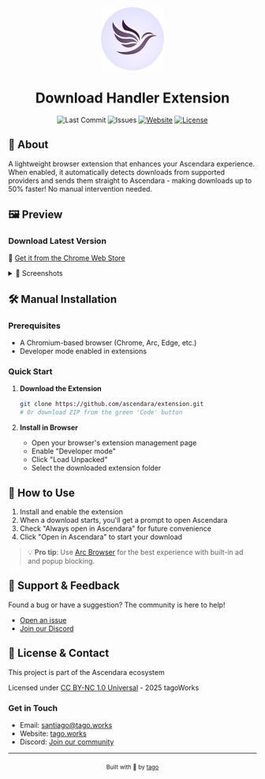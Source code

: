 <div align="center">
    <img align="center" width="128" height="128" src="/readme/ascendara.png" alt="Ascendara Logo">
    <h1>Download Handler Extension</h1>
    <p>
        <img src="https://img.shields.io/github/last-commit/ascendara/extension" alt="Last Commit">
        <img src="https://img.shields.io/github/issues-raw/ascendara/extension" alt="Issues">
        <a href="https://ascendara.app/"><img src="https://img.shields.io/badge/website-ascendara.app-blue" alt="Website"></a>
         <a href="./LICENSE"><img src="https://img.shields.io/badge/license-CC%20BY--NC%201.0-green" alt="License"></a>
    </p>
</div>

## 🔗 About

A lightweight browser extension that enhances your Ascendara experience. When enabled, it automatically detects downloads from supported providers and sends them straight to Ascendara - making downloads up to 50% faster! No manual intervention needed.

## 🖼️ Preview

### Download Latest Version
🚀 [Get it from the Chrome Web Store](https://ascendara.app/)

<details>
<summary>📸 Screenshots</summary>

### Extension Disabled
![Extension Disabled](/readme/disabled.png)

### Extension Enabled
![Extension Enabled](/readme/enabled.png)

</details>

## 🛠️ Manual Installation

### Prerequisites
- A Chromium-based browser (Chrome, Arc, Edge, etc.)
- Developer mode enabled in extensions

### Quick Start

1. **Download the Extension**
   ```sh
   git clone https://github.com/ascendara/extension.git
   # Or download ZIP from the green 'Code' button
   ```

2. **Install in Browser**
   - Open your browser's extension management page
   - Enable "Developer mode"
   - Click "Load Unpacked"
   - Select the downloaded extension folder

## 🎯 How to Use

1. Install and enable the extension
2. When a download starts, you'll get a prompt to open Ascendara
3. Check "Always open in Ascendara" for future convenience
4. Click "Open in Ascendara" to start your download

> 💡 **Pro tip**: Use [Arc Browser](https://arc.net/download) for the best experience with built-in ad and popup blocking.

## 📲 Support & Feedback

Found a bug or have a suggestion? The community is here to help!
- [Open an issue](https://github.com/ascendara/extension/issues)
- [Join our Discord](https://ascendara.app/discord)

## 📝 License & Contact  

This project is part of the Ascendara ecosystem

Licensed under [CC BY-NC 1.0 Universal](./LICENSE) - 2025 tagoWorks

### Get in Touch
- Email: [santiago@tago.works](mailto:santiago@tago.works)
- Website: [tago.works](https://tago.works)
- Discord: [Join our community](https://ascendara.app/discord)


---
<div align="center">
    <sub>Built with 💖 by <a href="https://tago.works">tago</a></sub>
</div>

